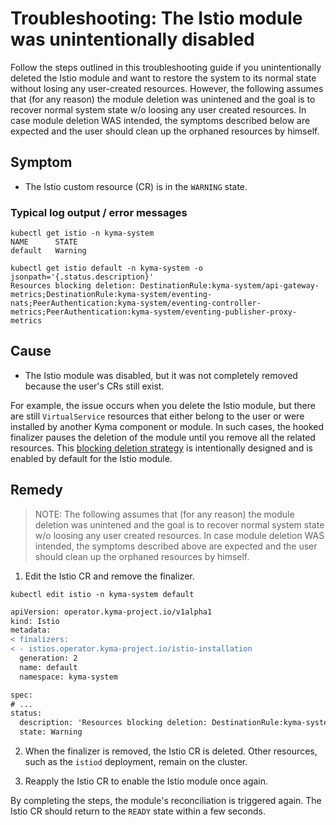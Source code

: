 # Troubleshooting: The Istio module was unintentionally disabled
Follow the steps outlined in this troubleshooting guide if you unintentionally deleted the Istio module and want to restore the system to its normal state without losing any user-created resources. However, the following assumes that (for any reason) the module deletion was unintened and the goal is to recover normal system state w/o loosing any user created resources. In case module deletion WAS intended, the symptoms described below are expected and the user should clean up the orphaned resources by himself.

## Symptom

* The Istio custom resource (CR) is in the `WARNING` state.


### Typical log output / error messages

```
kubectl get istio -n kyma-system
NAME      STATE
default   Warning
```
```
kubectl get istio default -n kyma-system -o jsonpath='{.status.description}'
Resources blocking deletion: DestinationRule:kyma-system/api-gateway-metrics;DestinationRule:kyma-system/eventing-nats;PeerAuthentication:kyma-system/eventing-controller-metrics;PeerAuthentication:kyma-system/eventing-publisher-proxy-metrics
```

## Cause

- The Istio module was disabled, but it was not completely removed because the user's CRs still exist.

For example, the issue occurs when you delete the Istio module, but there are still `VirtualService` resources that either belong to the user or were installed by another Kyma component or module. In such cases, the hooked finalizer pauses the deletion of the module until you remove all the related resources. This [blocking deletion strategy](https://github.com/kyma-project/community/issues/765) is intentionally designed and is enabled by default for the Istio module.


## Remedy

> NOTE: The following assumes that (for any reason) the module deletion was unintened and the goal  is to recover normal system state w/o loosing any user created resources. In case module deletion WAS intended, the symptoms described above are expected and the user should clean up the orphaned resources by himself. 


 1. Edit the Istio CR and remove the finalizer.
```
kubectl edit istio -n kyma-system default
```
```diff
apiVersion: operator.kyma-project.io/v1alpha1
kind: Istio
metadata:
< finalizers:
< - istios.operator.kyma-project.io/istio-installation
  generation: 2
  name: default
  namespace: kyma-system

spec:
# ...
status:
  description: 'Resources blocking deletion: DestinationRule:kyma-system/api-gateway-metrics;DestinationRule:kyma-system/eventing-nats;PeerAuthentication:kyma-system/eventing-controller-metrics;PeerAuthentication:kyma-system/eventing-publisher-proxy-metrics'
  state: Warning
```
 2. When the finalizer is removed, the Istio CR is deleted. Other resources, such as the `istiod` deployment, remain on the cluster.

 3. Reapply the Istio CR to enable the Istio module once again.

By completing the steps, the module's reconciliation is triggered again. The Istio CR should return to the `READY` state within a few seconds.
